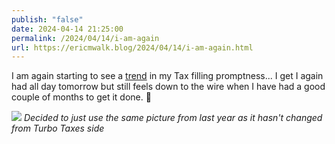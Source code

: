 ```yaml
---
publish: "false"
date: 2024-04-14 21:25:00
permalink: /2024/04/14/i-am-again
url: https://ericmwalk.blog/2024/04/14/i-am-again.html
---
```


I am again starting to see a [trend](https://ericmwalk.blog/2023/04/17/i-was-kind.html) in my Tax filling promptness... I get I again had all day tomorrow but still feels down to the wire when I have had a good couple of months to get it done. 💸

![](https://ericmwalk.blog/uploads/2023/f423e297ec.png)
*Decided to just use the same picture from last year as it hasn't changed from Turbo Taxes side*